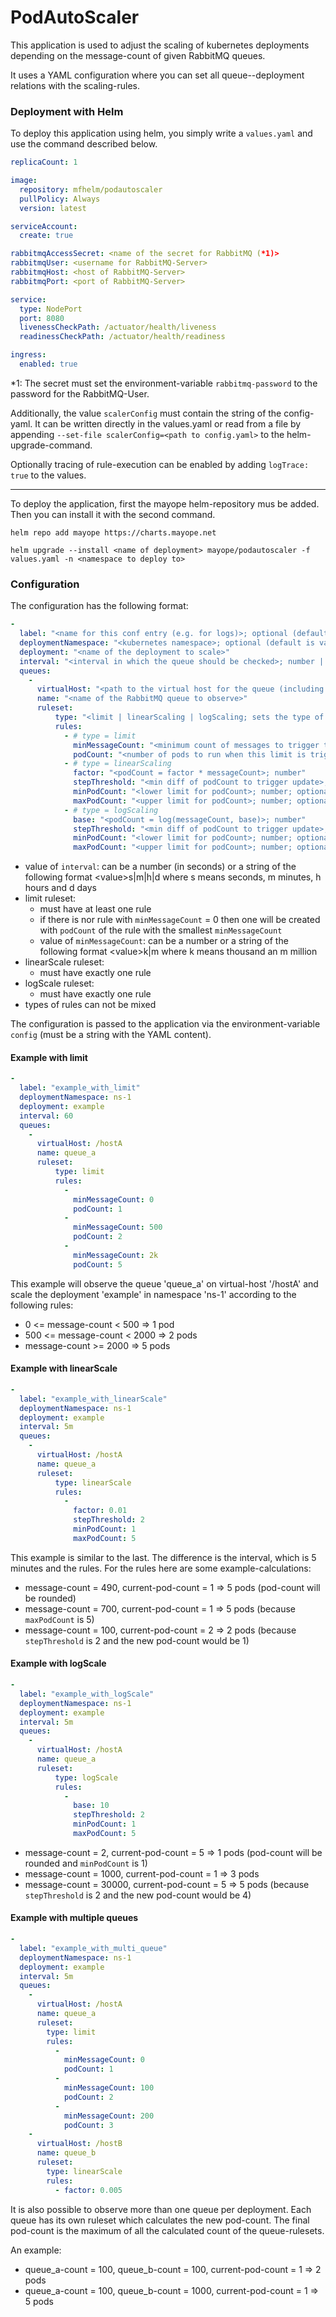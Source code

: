 # PodAutoScaler
This application is used to adjust the scaling of kubernetes deployments
depending on the message-count of given RabbitMQ queues.

It uses a YAML configuration where you can set all queue--deployment relations
with the scaling-rules.

### Deployment with Helm

To deploy this application using helm, you simply write a ``values.yaml`` and use the command described below.

````yaml
replicaCount: 1

image:
  repository: mfhelm/podautoscaler
  pullPolicy: Always
  version: latest

serviceAccount:
  create: true

rabbitmqAccessSecret: <name of the secret for RabbitMQ (*1)>
rabbitmqUser: <username for RabbitMQ-Server>
rabbitmqHost: <host of RabbitMQ-Server>
rabbitmqPort: <port of RabbitMQ-Server>

service:
  type: NodePort
  port: 8080
  livenessCheckPath: /actuator/health/liveness
  readinessCheckPath: /actuator/health/readiness

ingress:
  enabled: true
````

*1: The secret must set the environment-variable ``rabbitmq-password`` to the password for the RabbitMQ-User.

Additionally, the value ``scalerConfig`` must contain the string of the config-yaml.
It can be written directly in the values.yaml or read from a file by appending
``--set-file scalerConfig=<path to config.yaml>`` to the helm-upgrade-command.

Optionally tracing of rule-execution can be enabled by adding ``logTrace: true`` to the values.

---
To deploy the application, first the mayope helm-repository mus be added.
Then you can install it with the second command.
````shell
helm repo add mayope https://charts.mayope.net

helm upgrade --install <name of deployment> mayope/podautoscaler -f values.yaml -n <namespace to deploy to>
````

### Configuration

The configuration has the following format:
````yaml
-
  label: "<name for this conf entry (e.g. for logs)>; optional (default is '_unnamed_')"
  deploymentNamespace: "<kubernetes namespace>; optional (default is value of environment-var 'NAMESPACE')"
  deployment: "<name of the deployment to scale>"
  interval: "<interval in which the queue should be checked>; number | string>"
  queues:
    -
      virtualHost: "<path to the virtual host for the queue (including leading slash)>; optional (default is '/')"
      name: "<name of the RabbitMQ queue to observe>"
      ruleset:
          type: "<limit | linearScaling | logScaling; sets the type of the rules>"
          rules:
            - # type = limit
              minMessageCount: "<minimum count of messages to trigger this limit>; number | string"
              podCount: "<number of pods to run when this limit is triggered>; number"
            - # type = linearScaling
              factor: "<podCount = factor * messageCount>; number"
              stepThreshold: "<min diff of podCount to trigger update>; number; optional (default is 1)"
              minPodCount: "<lower limit for podCount>; number; optional (default: 1)"
              maxPodCount: "<upper limit for podCount>; number; optional (default: 10)"
            - # type = logScaling
              base: "<podCount = log(messageCount, base)>; number"
              stepThreshold: "<min diff of podCount to trigger update>; number; optional (default is 1)"
              minPodCount: "<lower limit for podCount>; number; optional (default: 1)"
              maxPodCount: "<upper limit for podCount>; number; optional (default: 10)"
````

- value of `interval`: can be a number (in seconds) or a string of the following format &lt;value&gt;s|m|h|d 
    where s means seconds, m minutes, h hours and d days
- limit ruleset:
  - must have at least one rule
  - if there is nor rule with `minMessageCount` = 0 then one will be created with `podCount` of the rule with the smallest `minMessageCount`
  - value of `minMessageCount`: can be a number or a string of the following format &lt;value&gt;k|m where k means thousand an m million
- linearScale ruleset:
  - must have exactly one rule
- logScale ruleset:
  - must have exactly one rule
- types of rules can not be mixed

The configuration is passed to the application via the environment-variable `config` (must be a string with the YAML content).

#### Example with limit

````yaml
-
  label: "example_with_limit"
  deploymentNamespace: ns-1
  deployment: example
  interval: 60
  queues:
    -
      virtualHost: /hostA
      name: queue_a
      ruleset:
          type: limit
          rules:
            -
              minMessageCount: 0
              podCount: 1
            -
              minMessageCount: 500
              podCount: 2
            -
              minMessageCount: 2k
              podCount: 5
````

This example will observe the queue 'queue_a' on virtual-host '/hostA'
and scale the deployment 'example' in namespace 'ns-1' according to the following rules:
- 0 <= message-count < 500 => 1 pod
- 500 <= message-count < 2000 => 2 pods
- message-count >= 2000 => 5 pods

#### Example with linearScale

````yaml
-
  label: "example_with_linearScale"
  deploymentNamespace: ns-1
  deployment: example
  interval: 5m
  queues:
    -
      virtualHost: /hostA
      name: queue_a
      ruleset:
          type: linearScale
          rules:
            -
              factor: 0.01
              stepThreshold: 2
              minPodCount: 1
              maxPodCount: 5
````

This example is similar to the last. The difference is the interval, which is 5 minutes and the rules.
For the rules here are some example-calculations:
- message-count = 490, current-pod-count = 1 => 5 pods (pod-count will be rounded)
- message-count = 700, current-pod-count = 1 => 5 pods (because ``maxPodCount`` is 5)
- message-count = 100, current-pod-count = 2 => 2 pods (because ``stepThreshold`` is 2 and the new pod-count would be 1)

#### Example with logScale

````yaml
-
  label: "example_with_logScale"
  deploymentNamespace: ns-1
  deployment: example
  interval: 5m
  queues:
    -
      virtualHost: /hostA
      name: queue_a
      ruleset:
          type: logScale
          rules:
            -
              base: 10
              stepThreshold: 2
              minPodCount: 1
              maxPodCount: 5
````

- message-count = 2, current-pod-count = 5 => 1 pods (pod-count will be rounded and ``minPodCount`` is 1)
- message-count = 1000, current-pod-count = 1 => 3 pods
- message-count = 30000, current-pod-count = 5 => 5 pods (because ``stepThreshold`` is 2 and the new pod-count would be 4)

#### Example with multiple queues

````yaml
-
  label: "example_with_multi_queue"
  deploymentNamespace: ns-1
  deployment: example
  interval: 5m
  queues:
    -
      virtualHost: /hostA
      name: queue_a
      ruleset:
        type: limit
        rules:
          -
            minMessageCount: 0
            podCount: 1
          -
            minMessageCount: 100
            podCount: 2
          -
            minMessageCount: 200
            podCount: 3
    -
      virtualHost: /hostB
      name: queue_b
      ruleset:
        type: linearScale
        rules:
          - factor: 0.005
````

It is also possible to observe more than one queue per deployment. Each queue has its own ruleset
which calculates the new pod-count. The final pod-count is the maximum of all the calculated count of the queue-rulesets.

An example:
- queue_a-count = 100, queue_b-count = 100, current-pod-count = 1 => 2 pods
- queue_a-count = 100, queue_b-count = 1000, current-pod-count = 1 => 5 pods
